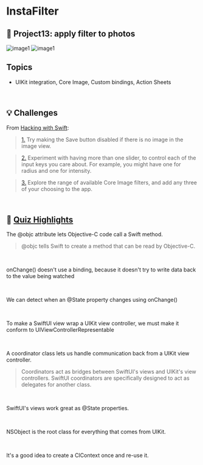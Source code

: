 # InstaFilter
## 📌 Project13: apply filter to photos

![image1]()
![image1]()

## Topics

- UIKit integration, Core Image, Custom bindings, Action Sheets

<br/>

## 💡 Challenges 

From [Hacking with Swift](https://www.hackingwithswift.com/books/ios-swiftui/instafilter-wrap-up):
>[1.]() Try making the Save button disabled if there is no image in the image view.    
           
>[2.]() Experiment with having more than one slider, to control each of the input keys you care about. For example, you might have one for radius and one for intensity.      
  
>[3.]() Explore the range of available Core Image filters, and add any three of your choosing to the app.            

<br/>

## 📝 [Quiz Highlights](https://www.hackingwithswift.com/review/ios-swiftui/instafilter)

The @objc attribute lets Objective-C code call a Swift method.  
>@objc tells Swift to create a method that can be read by Objective-C.  

<br/>

onChange() doesn't use a binding, because it doesn't try to write data back to the value being watched  

<br/>

We can detect when an @State property changes using onChange()

<br/>

To make a SwiftUI view wrap a UIKit view controller, we must make it conform to UIViewControllerRepresentable  

<br/>

A coordinator class lets us handle communication back from a UIKit view controller.
>Coordinators act as bridges between SwiftUI's views and UIKit's view controllers.
>SwiftUI coordinators are specifically designed to act as delegates for another class.

<br/>

SwiftUI's views work great as @State properties.  

<br/>  

NSObject is the root class for everything that comes from UIKit.

<br/>  

It's a good idea to create a CIContext once and re-use it.
